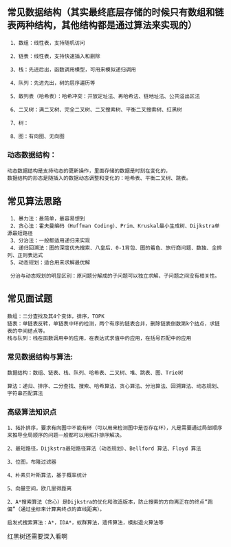 
## 常见数据结构（其实最终底层存储的时候只有数组和链表两种结构，其他结构都是通过算法来实现的）
     
     1、数组：线性表，支持随机访问

     2、链表：线性表，支持快速插入和删除

     3、栈：先进后出，函数调用模型，可用来模拟递归调用

     4、队列：先进先出，树的层序遍历等

     5、散列表（哈希表）：哈希冲突：开放定址法、再哈希法、链地址法、公共溢出区法

     6、二叉树：满二叉树、完全二叉树、二叉搜索树、平衡二叉搜索树、红黑树

     7、树：

     8、图：有向图、无向图

### 动态数据结构：
    动态数据结构是支持动态的更新操作，里面存储的数据是时刻在变化的，
    数据结构的形态是随插入的数据动态调整和变化的：哈希表、平衡二叉树、跳表。

## 常见算法思路
     1、暴力法：最简单，最容易想到
     2、贪心法：霍夫曼编码（Huffman Coding）、Prim、Kruskal最小生成树、Dijkstra单源最短路径
     3、分治法：一般都适用递归来实现
     4、递归回溯法：图的深度优先搜索、八皇后、0-1背包、图的着色、旅行商问题、数独、全排列、正则表达式
     5、动态规划：适合用来求解最优解
     
     分治与动态规划的明显区别：原问题分解成的子问题可以独立求解，子问题之间没有相关性。

## 常见面试题
    数组：二分查找及其4个变体，排序，TOPK
    链表：单链表反转，单链表中环的检测，两个有序的链表合并，删除链表倒数第k个结点，求链表的中间结点等。
    栈与队列：栈在函数调用中的应用，在表达式求值中的应用，在括号匹配中的应用

### 常见数据结构与算法:

    数据结构：数组、链表、栈、队列、哈希表、二叉树、堆、跳表、图、Trie树
    
    算法：递归、排序、二分查找、搜索、哈希算法、贪心算法、分治算法、回溯算法、动态规划、字符串匹配算法


### 高级算法知识点

    1、拓扑排序，要求有向图中不能有环（可以用来检测图中是否存在环），凡是需要通过局部顺序来推导全局顺序的问题一般都可以用拓扑排序解决。
    
    2、最短路径，Dijkstra最短路径算法（动态规划）、Bellford 算法、Floyd 算法
    
    3、位图，布隆过滤器
    
    4、朴素贝叶斯算法，基于概率统计
    
    5、向量空间，欧几里得距离
                      
    2、A*搜索算法（贪心）是Dijkstra的优化和改造版本，防止搜索的方向离正在的终点“跑偏”（通过坐标来计算离终点的直线距离）。
    
    启发式搜索算法：A*，IDA*，蚁群算法，遗传算法，模拟退火算法等
    
    
    
红黑树还需要深入看啊
